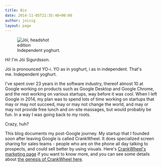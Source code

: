 ```yaml
---
title: Bio
date: 2014-11-05T22:35:46+00:00
author: joisig
layout: page
---
```

<figure id="attachment_7" aria-describedby="caption-attachment-7" style="width: 150px" class="wp-caption alignright"><img class="wp-image-7 size-thumbnail" src="/wp-content/uploads/2014/06/headshot-150x150.jpg" alt="Jói, headshot edition" width="150" height="150" srcset="/wp-content/uploads/2014/06/headshot-150x150.jpg 150w, /wp-content/uploads/2014/06/headshot-300x300.jpg 300w, /wp-content/uploads/2014/06/headshot.jpg 323w" sizes="(max-width: 150px) 100vw, 150px" /><figcaption id="caption-attachment-7" class="wp-caption-text">Independent yoghurt.</figcaption></figure>

Hi! I'm Jói Sigurdsson.

Jói is pronounced YO-i. YO as in yoghurt, i as in independent. That's me. Independent yoghurt.

I've spent over 23 years in the software industry, thereof almost 10 at Google working on products such as Google Desktop and Google Chrome, and the rest working on various startups, way before it was cool. When I left Google in 2014, my plan was to spend lots of time working on startups that may or may not succeed, may or may not change the world, and may or may not provide free lunch and on-site massages, but would probably be fun. In a way I was going back to my roots.

Crazy, huh?

This blog documents my post-Google journey. My startup that I founded soon after leaving Google is called CrankWheel. It does specialized screen sharing for sales teams - people who are on the phone all day talking to prospects, and could sell better by using visuals. Here's [CrankWheel's marketing page](https://crankwheel.com/) if you want to know more, and you can see some details about [the genesis of CrankWheel here](/introducing-crankwheel/ "Introducing CrankWheel").
